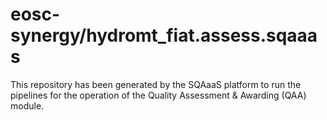 <!--
SPDX-FileCopyrightText: Copyright contributors to the Software Quality Assurance as a Service (SQAaaS) project <sqaaas@ibergrid.eu>

SPDX-License-Identifier: GPL-3.0-only
-->

# eosc-synergy/hydromt_fiat.assess.sqaaas
This repository has been generated by the SQAaaS platform to run the pipelines
for the operation of the
Quality Assessment & Awarding (QAA)
module.